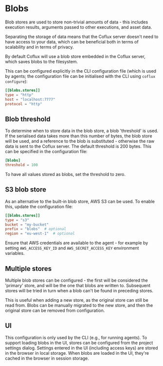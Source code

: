 # Blobs

Blob stores are used to store non-trivial amounts of data - this includes execution results, arguments passed to other executions, and asset data.

Separating the storage of data means that the Coflux server doesn't need to have access to your data, which can be beneficial both in terms of scalability and in terms of privacy.

By default Coflux will use a blob store embedded in the Coflux server, which saves blobs to the filesystem.

This can be configured explicitly in the CLI configuration file (which is used by agents; the configuration file can be initialised with the CLI using `coflux configure`):

```toml
[[blobs.stores]]
type = "http"
host = "localhost:7777"
protocol = "http"
```

## Blob threshold

To determine when to store data in the blob store, a blob 'threshold' is used. If the serialised data takes more than this number of bytes, the blob store will be used, and a reference to the blob is substituted - otherwise the raw data is sent to the Coflux server. The default threshold is 200 bytes. This can be specified in the configuration file:

```toml
[blobs]
threshold = 100
```

To have all values stored as blobs, set the threshold to zero.

## S3 blob store

As an alternative to the built-in blob store, AWS S3 can be used. To enable this, update the configuration file:

```toml
[[blobs.stores]]
type = "s3"
bucket = "my-bucket"
prefix = "blobs"  # optional
region = "eu-west-1"  # optional
```

Ensure that AWS credentials are available to the agent - for example by setting `AWS_ACCESS_KEY_ID` and `AWS_SECRET_ACCESS_KEY` environment variables.

## Multiple stores

Multiple blob stores can be configured - the first will be considered the 'primary' store, and will be the one that blobs are written to. Subsequent stores will be tried in turn when a blob can't be found in preceding stores.

This is useful when adding a new store, as the original store can still be read from. Blobs can be manually migrated to the new store, and then the original store can be removed from configuration.

## UI

This configuration is only used by the CLI (e.g., for running agents). To support loading blobs in the UI, stores can be configured from the project settings dialog. Settings entered in the UI (including access keys) are stored in the browser in local storage. When blobs are loaded in the UI, they're cached in the browser in session storage.

